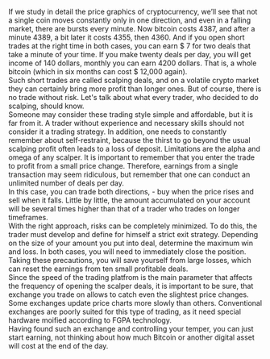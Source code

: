 If we study in detail the price graphics of cryptocurrency, we’ll see that not a single coin moves constantly only in one direction, and even in a falling market, there are bursts every minute. Now bitcoin costs 4387, and after a minute 4389, a bit later it costs 4355, then 4360. And if you open short trades at the right time in both cases, you can earn $ 7 for two deals that take a minute of your time. If you make twenty deals per day, you will get income of 140 dollars, monthly you can earn 4200 dollars. That is, a whole bitcoin (which in six months can cost $ 12,000 again).<br>
Such short trades are called scalping deals, and on a volatile crypto market they can certainly bring more profit than longer ones. But of course, there is no trade without risk. Let's talk about what every trader, who decided to do scalping, should know.<br>
Someone may consider these trading style simple and affordable, but it is far from it. A trader without experience and necessary skills should not consider it a trading strategy. In addition, one needs to constantly remember about self-restraint, because the thirst to go beyond the usual scalping profit often leads to a loss of deposit. Limitations are the alpha and omega of any scalper. It is important to remember that you enter the trade to profit from a small price change. Therefore, earnings from a single transaction may seem ridiculous, but remember that one can conduct an unlimited number of deals per day.<br> 
In this case, you can trade both directions, - buy when the price rises and sell when it falls. Little by little, the amount accumulated on your account will be several times higher than that of a trader who trades on longer timeframes.<br> 
With the right approach, risks can be completely minimized. To do this, the trader must develop and define for himself a strict exit strategy. Depending on the size of your amount you put into deal, determine the maximum win and loss. In both cases, you will need to immediately close the position. Taking these precautions, you will save yourself from large losses, which can reset the earnings from ten small profitable deals.<br>
Since the speed of the trading platfrom is the main parameter that affects the frequency of opening the scalper deals, it is important to be sure, that exchange you trade on allows to catch even the slightest price changes. Some exchanges update price charts more slowly than others. Conventional exchanges are poorly suited for this type of trading, as it need special hardware moified according to FGPA technology.<br>
Having found such an exchange and controlling your temper, you can just start earning, not thinking about how much Bitcoin or another digital asset will cost at the end of the day.


